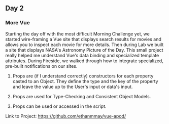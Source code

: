 ## Day 2

### More Vue

Starting the day off with the most difficult Morning Challenge yet, we started wire-framing a Vue site that displays search results for movies and allows you to inspect each movie for more details. Then during Lab we built a site that displays NASA's Astronomy Picture of the Day. This small project really helped me understand Vue's data binding and specialized template attributes. During Fireside, we walked through how to integrate specialized, pre-built notifications on our sites.

1. Props are (if I understand correctly) constructors for each property casted to an Object. They define the type and the key of the property and leave the value up to the User's input or data's input.

2. Props are used for Type-Checking and Consistent Object Models. 

3. Props can be used or accessed in the script.

Link to Project: https://github.com/ethanmmay/vue-apod/
